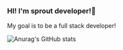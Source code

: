 ### HI! I'm sprout developer!👋

My goal is to be a full stack developer!

![Anurag's GitHub stats](https://github-readme-stats.vercel.app/api?username=YJunsoo&show_icons=true&theme=radical)
